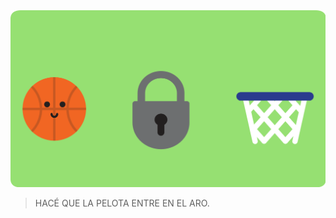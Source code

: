 <div class="mu-kindergarten-context-image-slides">
  <img src="https://raw.githubusercontent.com/MumukiProject/mumuki-guia-gobstones-primeros-programas-kinder-2/master/assets/escena_basquet_candado_1607028334481.svg" alt="La pelota va al are salteando el candado" class="active">
</div>

<gs-toolbox toolbox-url="https://gobstones.runners.mumuki.io/assets/minimal-kindergarten-toolbox.xml"></gs-toolbox>

<gs-attire attire-url="https://raw.githubusercontent.com/MumukiProject/mumuki-guia-gobstones-primeros-programas-kinder/master/assets/attires/config_1604610873423.json"></gs-attire>

> HACÉ QUE LA PELOTA ENTRE EN EL ARO.